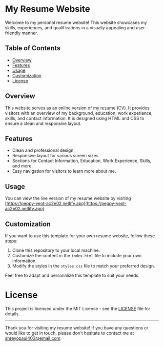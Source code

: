 # My Resume Website

Welcome to my personal resume website! This website showcases my skills, experiences, and qualifications in a visually appealing and user-friendly manner.

## Table of Contents

- [Overview](#overview)
- [Features](#features)
- [Usage](#usage)
- [Customization](#customization)
- [License](#license)

## Overview

This website serves as an online version of my resume (CV). It provides visitors with an overview of my background, education, work experience, skills, and contact information. It is designed using HTML and CSS to ensure a clean and responsive layout.

## Features

- Clean and professional design.
- Responsive layout for various screen sizes.
- Sections for Contact Information, Education, Work Experience, Skills, and more.
- Easy navigation for visitors to learn more about me.

## Usage

You can view the live version of my resume website by visiting [https://peppy-yeot-ac2e02.netlify.app](https://peppy-yeot-ac2e02.netlify.app)

## Customization

If you want to use this template for your own resume website, follow these steps:

1. Clone this repository to your local machine.
2. Customize the content in the `index.html` file to include your own information.
3. Modify the styles in the `styles.css` file to match your preferred design.

Feel free to adapt and personalize this template to suit your needs.

# License

This project is licensed under the MIT License - see the [LICENSE](LICENSE) file for details.

---

Thank you for visiting my resume website! If you have any questions or would like to get in touch, please don't hesitate to contact me at [shreyopaul403@email.com](mailto:shreyopaul403@email.com).
